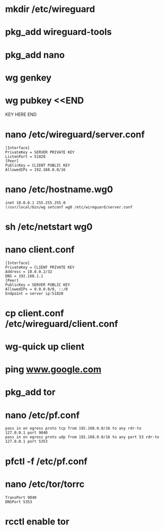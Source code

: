 # mkdir /etc/wireguard

# pkg_add wireguard-tools

# pkg_add nano

# wg genkey

# wg pubkey <<END
KEY HERE
END
 
# nano /etc/wireguard/server.conf
```
[Interface]
PrivateKey = SERVER PRIVATE KEY
ListenPort = 51820
[Peer]
PublicKey = CLIENT PUBLIC KEY
AllowedIPs = 192.168.0.0/16
```
 
# nano /etc/hostname.wg0
```
inet 10.0.0.1 255.255.255.0
!/usr/local/bin/wg setconf wg0 /etc/wireguard/server.conf
```

# sh /etc/netstart wg0 

# nano client.conf
```
[Interface]
PrivateKey = CLIENT PRIVATE KEY
Address = 10.0.0.2/32
DNS = 192.168.1.1
[Peer]
PublicKey = SERVER PUBLIC KEY
AllowedIPs = 0.0.0.0/0, ::/0
Endpoint = server ip:51820
```

# cp client.conf /etc/wireguard/client.conf

# wg-quick up client

# ping www.google.com
 
# pkg_add tor

# nano /etc/pf.conf
```
pass in on egress proto tcp from 192.168.0.0/16 to any rdr-to 127.0.0.1 port 9040
pass in on egress proto udp from 192.168.0.0/16 to any port 53 rdr-to 127.0.0.1 port 5353
```
 
# pfctl -f  /etc/pf.conf    

# nano /etc/tor/torrc
```
TransPort 9040
DNSPort 5353
```
 
# rcctl enable tor
